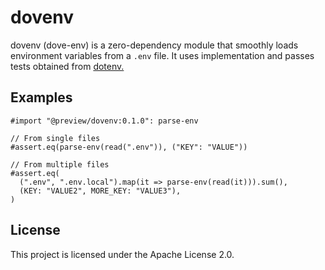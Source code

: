 # dovenv

dovenv (dove-env) is a zero-dependency module that smoothly loads environment variables from a `.env` file. It uses implementation and passes tests obtained from [dotenv.](https://github.com/motdotla/dotenv)

## Examples

```typ
#import "@preview/dovenv:0.1.0": parse-env

// From single files
#assert.eq(parse-env(read(".env")), ("KEY": "VALUE"))

// From multiple files
#assert.eq(
  (".env", ".env.local").map(it => parse-env(read(it))).sum(),
  (KEY: "VALUE2", MORE_KEY: "VALUE3"),
)

```

## License

This project is licensed under the Apache License 2.0.
